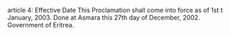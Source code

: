article 4: Effective Date
This Proclamation shall come into force as of 1st t January, 2003. Done at Asmara this 27th day of December, 2002. Government of Eritrea.
<ul>
</ul>